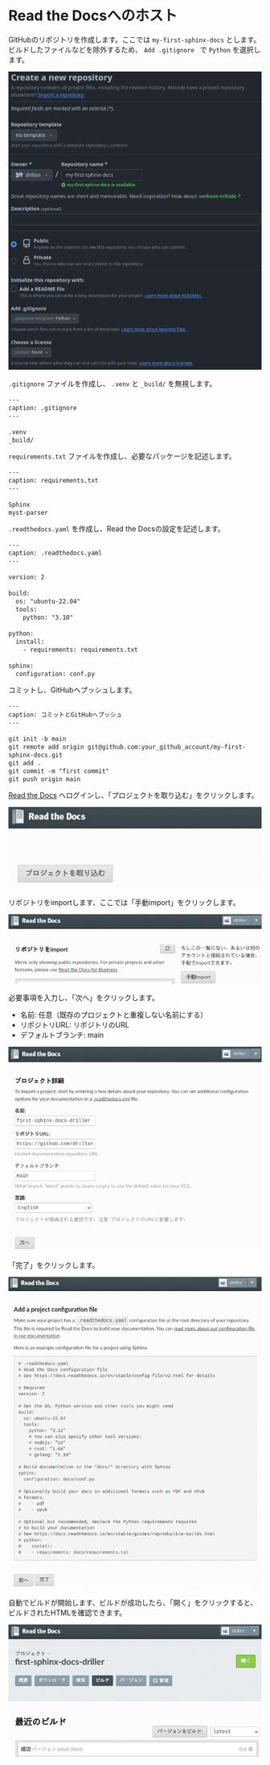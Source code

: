 # Read the Docsへのホスト

GitHubのリポジトリを作成します。ここでは `my-first-sphinx-docs` とします。ビルドしたファイルなどを除外するため、 `Add .gitignore
` で `Python` を選択します。

![Create a new repository](./images/create-new-repository.png)

`.gitignore` ファイルを作成し、 `.venv` と `_build/` を無視します。

```{code-block}
---
caption: .gitignore
---

.venv
_build/
```

`requirements.txt` ファイルを作成し、必要なパッケージを記述します。

```{code-block}
---
caption: requirements.txt
---

Sphinx
myst-parser
```

`.readthedocs.yaml` を作成し、Read the Docsの設定を記述します。

```{code-block} yaml
---
caption: .readthedocs.yaml
---

version: 2

build:
  os: "ubuntu-22.04"
  tools:
    python: "3.10"

python:
  install:
    - requirements: requirements.txt

sphinx:
  configuration: conf.py
```

コミットし、GitHubへプッシュします。

```{code-block} bash
---
caption: コミットとGitHubへプッシュ
---

git init -b main
git remote add origin git@github.com:your_github_account/my-first-sphinx-docs.git
git add .
git commit -m "first commit"
git push origin main
```

[Read the Docs](https://readthedocs.org/) へログインし、「プロジェクトを取り込む」をクリックします。

![プロジェクトを取り込む](./images/import-project.png)

リポジトリをimportします、ここでは「手動import」をクリックします。

![手動import](./images/manual-import.png)

必要事項を入力し、「次へ」をクリックします。

- 名前: 任意（既存のプロジェクトと重複しない名前にする）
- リポジトリURL: リポジトリのURL
- デフォルトブランチ: main

![プロジェクト詳細](./images/project-detail.png)

「完了」をクリックします。

![Add a project configuration file](./images/project-config.png)

自動でビルドが開始します、ビルドが成功したら、「開く」をクリックすると、ビルドされたHTMLを確認できます。

![ビルド](./images/build.png)
